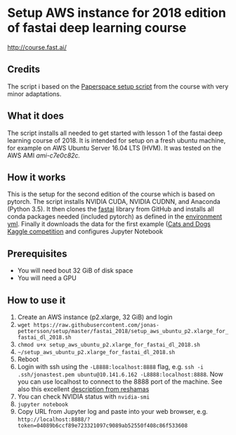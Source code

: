# Setup AWS instance for 2018 edition of fastai deep learning course
http://course.fast.ai/

## Credits
The script i based on the [Paperspace setup script](http://files.fast.ai/setup/paperspace) from the course
with very minor adaptations.

## What it does
The script installs all needed to get started with lesson 1 of the fastai deep learning course of 2018.
It is intended for setup on a fresh ubuntu machine, for example on AWS Ubuntu Server 16.04 LTS (HVM).
It was tested on the AWS AMI *ami-c7e0c82c.*

## How it works
This is the setup for the second edition of the course which is based on pytorch.
The script installs NVIDIA CUDA, NVIDIA CUDNN, and Anaconda (Python 3.5).
It then clones the [fastai](https://github.com/fastai/fastai) library from GitHub and
installs all conda packages needed (included pytorch) as defined in the [environment yml](https://github.com/fastai/fastai/blob/master/environment.yml).
Finally it downloads the data for the first example ([Cats and Dogs Kaggle competition](https://www.kaggle.com/c/dogs-vs-cats)
and configures Jupyter Notebook

## Prerequisites
* You will need bout 32 GiB of disk space
* You will need a GPU

## How to use it
1. Create an AWS instance (p2.xlarge, 32 GiB) and login
2. ```wget https://raw.githubusercontent.com/jonas-pettersson/setup/master/fastai_2018/setup_aws_ubuntu_p2.xlarge_for_fastai_dl_2018.sh```
3. ```chmod u+x setup_aws_ubuntu_p2.xlarge_for_fastai_dl_2018.sh```
4. ```~/setup_aws_ubuntu_p2.xlarge_for_fastai_dl_2018.sh```
5. Reboot
6. Login with ssh using the ```-L8888:localhost:8888``` flag, e.g. ```ssh -i .ssh/jonastest.pem ubuntu@10.141.6.162 -L8888:localhost:8888```. Now you can use localhost to connect to the 8888 port of the machine. See also this excellent [description from reshamas](https://github.com/reshamas/fastai_deeplearn_part1/blob/master/tools/aws_ami_gpu_setup.md)
7. You can check NVIDIA status with ```nvidia-smi```
8. ```jupyter notebook```
9. Copy URL from Jupyter log and paste into your web browser, e.g. ```http://localhost:8888/?token=04089b6ccf89e723321097c9089ab52550f408c86f533608```

